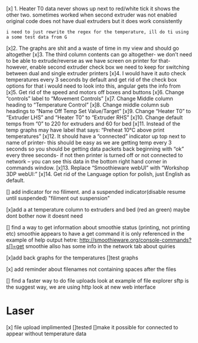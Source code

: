 
[x] 1. Heater T0 data never shows up next to red/white tick
	it shows the other two. sometimes worked when second extruder was not enabled
	original code does not have dual extruders but it does work consistently

	i need to just rewrite the regex for the temperature, ill do ti using a some test data from G
[x]2. The graphs are shit and a waste of time in my view and should go altogether
[x]3. The third column contents can go altogether- we don’t need to be able to extrude/reverse as we have screen on printer for that- however, enable second extruder check box we need to keep for switching between dual and single extruder printers
[x]4. I would have it auto check temperatures every 3 seconds by default and get rid of the check box options for that
	i would need to look into this, angular gets the info from
[x]5. Get rid of the speed and motors off boxes and buttons
[x]6. Change “controls” label to “Movement Controls”
[x]7. Change Middle column heading to “Temperature Control”
[x]8. Change middle column sub headings to “Name Off Temp Set Value/Target”
[x]9. Change “Heater T0” to “Extruder LHS” and “Heater T0” to “Extruder RHS”
[x]10. Change default temps from “0” to 220 for extruders and 60 for bed
[x]11. Instead of the temp graphs may have label that says: “Preheat 10°C above print temperatures”
[x]12. It should have a “connected” indicator up top next to name of printer- this should be easy as we are getting temp every 3 seconds so you should be getting data packets back beginning with “ok” every three seconds- if not then printer is turned off or not connected to network – you can see this data in the bottom right hand corner in commands window.
[x]13. Replace “Smoothieware webUI” with “Workshop 3DP webUI:”
[x]14. Get rid of the Language option for polish, just English as default.

[] add indicator for no filiment. and a suspended indicator(disable resume until suspended) "filiment out suspension"

[x]add a at temperature column to extruders and bed (red an green)
	maybe dont bother now it doesnt need

[] find a way to get information about smoothie status (printing, not printing etc)
		smoothie appears to have a get command it is only referenced in the example of help output hetre: http://smoothieware.org/console-commands?s[]=get
		smoothie allso has some info in the network tab about quiries

[x]add back graphs for the temperatures
	[]test graphs

[x] add reminder about filenames not containing spaces after the files

[] find a faster way to do file uploads
	look at example of file explorer
	sftp is the suggest way, we are using http
	look at new web interface



# Laser
[x] file upload implimented
	[]tested
[]make it possible for connected to appear without temperature data

